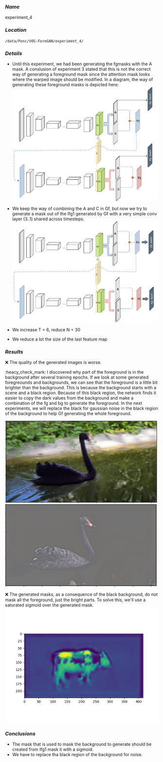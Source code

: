### **_Name_** 
experiment_4

### **_Location_** 
`/data/Ponc/VOS-ForeGAN/experiment_4/`

### **_Details_**
- Until this experiment, we had been generating the fgmasks with the A mask. A conslusion of experiment 3 stated that this is not the correct way of generating a foreground mask since the attention mask looks where the warped image should be modified. In a diagram, the way of generating these foreground masks is depicted here:
![GitHub Logo](/experiments/imgs/experiment_04/experiment_1_2_3_4_mask.png)

- We keep the way of combining the A and C in Gf, but now we try to generate a mask out of the Ifg1 generated by Gf with a very simple conv layer (3..1) shared across timesteps.
![GitHub Logo](/experiments/imgs/experiment_04/experiment_5_fgmask.png)

- We increase T = 6, reduce N = 30
- We reduce a lot the size of the last feature map

### **_Results_**

:x: The quality of the generated images is worse. 

:heacy_check_mark: I discovered why part of the foreground is in the background after several training epochs. If we look at some generated foregreounds and backgrounds, we can see that the foreground is a little bit brighter than the background. This is because the background starts with a scene and a black region. Because of this black region, the network finds it easier to copy the dark values from the background and make a combination of the fg and bg to generate the foreground. In the next experiments, we will replace the black for gaussian noise in the black region of the background to help Gf generating the whole foreground.

![GitHub Logo](/experiments/imgs/experiment_04/blackswan_bg_gif.gif)
![GitHub Logo](/experiments/imgs/experiment_04/blackswan_fg.gif)

:x: The generated masks, as a consequence of the black background, do not mask all the foreground, just the bright parts. To solve this, we'll use a saturated sigmoid over the generated mask.
![GitHub Logo](/experiments/imgs/experiment_04/cow_mask.png)

### **_Conclusions_**
- The mask that is used to mask the background to generate should be created from Ifg1 mask it with a sigmoid.
- We have to replace tha black region of the background for noise.